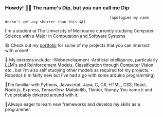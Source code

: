 ### Howdy! 👋🤠 The name's Dip, but you can call me Dip 
                                                    (apologies my name doesn't get any shorter than this 😂)

I'm a student at The University of Melbourne currently studying Computer Science with a Major in Computation and Software Systems

😄 Check out my [portfolio](https://diprrai.github.io/onlinePortfolio/index.html) for some of my projects that you can interract with online!

🤔 My interests include:
  -Webdevelopment
  -Artificial intelligence, particularly LLM's and Reinforcement Models, Classification through Computer Vision etc.. but i'm also self studying other models as required for 
   my projects.
  -Robotics (i'm fairly new but i've had a go with some arduino programming)
  
🌱I'm familiar with Pythons, Javascript, Java, C, C#, HTML, CSS, React, Node.js, Express, Tensorflow, Matplotlib, Tkinter, Numpy
   You name it and i've probably tinkered around with it. 
   
🔭Always eager to learn new frameworks and develop my skills as a programmer. 


<!--
**DipRRai/DipRRai** is a ✨ _special_ ✨ repository because its `README.md` (this file) appears on your GitHub profile.

Here are some ideas to get you started:

- 🔭 I’m currently working on ...
- 🌱 I’m currently learning ...
- 👯 I’m looking to collaborate on ...
- 🤔 I’m looking for help with ...
- 💬 Ask me about ...
- 📫 How to reach me: ...
- 😄 Pronouns: ...
- ⚡ Fun fact: ...
-->
